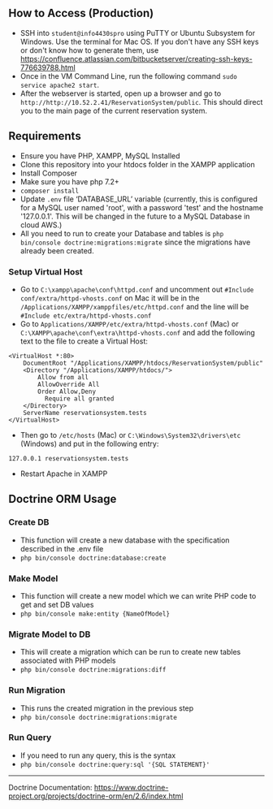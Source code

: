 ## How to Access (Production)
- SSH into `student@info4430spro` using PuTTY or Ubuntu Subsystem for Windows. Use the terminal for Mac OS. If you don't have any SSH keys or don't know how to generate them, use https://confluence.atlassian.com/bitbucketserver/creating-ssh-keys-776639788.html 
- Once in the VM Command Line, run the following command `sudo service apache2 start`.
- After the webserver is started, open up a browser and go to `http://http://10.52.2.41/ReservationSystem/public`. This should direct you to the main page of the current reservation system.


## Requirements
- Ensure you have PHP, XAMPP, MySQL Installed
- Clone this repository into your htdocs folder in the XAMPP application
- Install Composer
- Make sure you have php 7.2+
- `composer install`
- Update `.env` file ‘DATABASE_URL’ variable (currently, this is configured for a MySQL user named 'root', with a password 'test' and the hostname '127.0.0.1'. This will be changed in the future to a MySQL Database in cloud AWS.)
- All you need to run to create your Database and tables is `php bin/console doctrine:migrations:migrate` since the migrations have already been created.

### Setup Virtual Host
- Go to `C:\xampp\apache\conf\httpd.conf` and uncomment out `#Include conf/extra/httpd-vhosts.conf` on Mac it will be in the `/Applications/XAMPP/xamppfiles/etc/httpd.conf` and the line will be `#Include etc/extra/httpd-vhosts.conf`
- Go to `Applications/XAMPP/etc/extra/httpd-vhosts.conf` (Mac) or `C:\XAMPP\apache\conf\extra\httpd-vhosts.conf` and add the following text to the file to create a Virtual Host: 
```
<VirtualHost *:80>
    DocumentRoot "/Applications/XAMPP/htdocs/ReservationSystem/public"
    <Directory "/Applications/XAMPP/htdocs/">
        Allow from all
        AllowOverride All
        Order Allow,Deny
          Require all granted
    </Directory>
    ServerName reservationsystem.tests
</VirtualHost>
```
- Then go to `/etc/hosts` (Mac) or `C:\Windows\System32\drivers\etc` (Windows) and put in the following entry:
```
127.0.0.1 reservationsystem.tests
```
- Restart Apache in XAMPP

## Doctrine ORM Usage

### Create DB
- This function will create a new database with the specification described in the .env file
- `php bin/console doctrine:database:create`

### Make Model
- This function will create a new model which we can write PHP code to get and set DB values
- `php bin/console make:entity {NameOfModel}`

### Migrate Model to DB
- This will create a migration which can be run to create new tables associated with PHP models
- `php bin/console doctrine:migrations:diff`

### Run Migration
- This runs the created migration in the previous step
- `php bin/console doctrine:migrations:migrate`

### Run Query
- If you need to run any query, this is the syntax
- `php bin/console doctrine:query:sql '{SQL STATEMENT}'`

-----------------------------------
Doctrine Documentation: https://www.doctrine-project.org/projects/doctrine-orm/en/2.6/index.html
